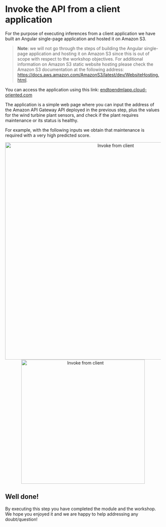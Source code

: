 # Invoke the API from a client application

For the purpose of executing inferences from a client application we have built an Angular single-page application and hosted it on Amazon S3.

> **Note**: we will not go through the steps of building the Angular single-page application and hosting it on Amazon S3 since this is out of scope with respect to the workshop objectives. For additional information on Amazon S3 static website hosting please check the Amazon S3 documentation at the following address: <a href="https://docs.aws.amazon.com/AmazonS3/latest/dev/WebsiteHosting.html">https://docs.aws.amazon.com/AmazonS3/latest/dev/WebsiteHosting.html</a>.

You can access the application using this link:
<a href="http://endtoendmlapp.cloud-oriented.com/">endtoendmlapp.cloud-oriented.com</a>

The application is a simple web page where you can input the address of the Amazon API Gateway API deployed in the previous step, plus the values for the wind turbine plant sensors, and check if the plant requires maintenance or its status is healthy.

For example, with the following inputs we obtain that maintenance is required with a very high predicted score.

<div style="text-align:center">
<img src="images/invoke_from_client.png" alt="Invoke from client" width="700px" />
</div>

<div style="text-align:center">
<img src="images/invoke_from_client_result.png" alt="Invoke from client" width="400px" />
</div>

<h2>Well done!</h2>

By executing this step you have completed the module and the workshop.
<br/>
We hope you enjoyed it and we are happy to help addressing any doubt/question!






